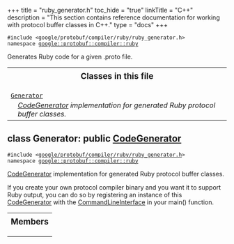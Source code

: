 

+++
title = "ruby_generator.h"
toc_hide = "true"
linkTitle = "C++"
description = "This section contains reference documentation for working with protocol buffer classes in C++."
type = "docs"
+++

<p><code>#include &lt;google/protobuf/compiler/ruby/ruby_generator.h&gt;<br>namespace <a href="#google.protobuf.compiler">google::protobuf::compiler::ruby</a></code></p><p>Generates Ruby code for a given .proto file. </p><table width="100%"><tr><th colspan="2"><h3 style="margin-top: 4px">Classes in this file</h3></th></tr><tr><td><div><code><a href="#Generator">Generator</a></code></div><div style="font-style: italic; margin-top: 4px; margin-left: 16px;"><a href='google.protobuf.compiler.code_generator#CodeGenerator'>CodeGenerator</a> implementation for generated Ruby protocol buffer classes. </div></td></tr></table><h2 id="Generator">class Generator: public <a href="google.protobuf.compiler.code_generator#CodeGenerator">CodeGenerator</a></h2><p><code>#include &lt;<a href="#">google/protobuf/compiler/ruby/ruby_generator.h</a>&gt;<br>namespace <a href="#google.protobuf.compiler">google::protobuf::compiler::ruby</a></code></p><p><a href='google.protobuf.compiler.code_generator#CodeGenerator'>CodeGenerator</a> implementation for generated Ruby protocol buffer classes. </p><p>If you create your own protocol compiler binary and you want it to support Ruby output, you can do so by registering an instance of this <a href='google.protobuf.compiler.code_generator#CodeGenerator'>CodeGenerator</a> with the <a href='google.protobuf.compiler.command_line_interface#CommandLineInterface'>CommandLineInterface</a> in your main() function. </p>

<table><tr><th colspan="2"><h3 style="margin-top: 4px">Members</h3></th></tr></table>
